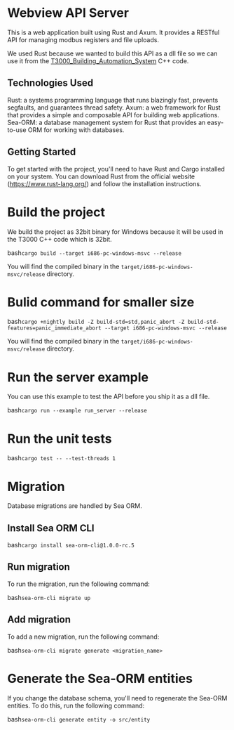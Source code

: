 # Webview API Server

This is a web application built using Rust and Axum. It provides a RESTful API for managing modbus registers and file uploads.

We used Rust because we wanted to build this API as a dll file so we can use it from the [T3000_Building_Automation_System](https://github.com/temcocontrols/T3000_Building_Automation_System) C++ code.

## Technologies Used

Rust: a systems programming language that runs blazingly fast, prevents segfaults, and guarantees thread safety.
Axum: a web framework for Rust that provides a simple and composable API for building web applications.
Sea-ORM: a database management system for Rust that provides an easy-to-use ORM for working with databases.

## Getting Started

To get started with the project, you'll need to have Rust and Cargo installed on your system. You can download Rust from the official website (https://www.rust-lang.org/) and follow the installation instructions.

# Build the project

We build the project as 32bit binary for Windows because it will be used in the T3000 C++ code which is 32bit.

bash`cargo build --target i686-pc-windows-msvc --release`

You will find the compiled binary in the `target/i686-pc-windows-msvc/release` directory.

# Bulid command for smaller size

bash`cargo +nightly build -Z build-std=std,panic_abort -Z build-std-features=panic_immediate_abort --target i686-pc-windows-msvc --release`

You will find the compiled binary in the `target/i686-pc-windows-msvc/release` directory.

# Run the server example

You can use this example to test the API before you ship it as a dll file.

bash`cargo run --example run_server --release`

# Run the unit tests

bash`cargo test -- --test-threads 1`

# Migration

Database migrations are handled by Sea ORM.

## Install Sea ORM CLI

bash`cargo install sea-orm-cli@1.0.0-rc.5`

## Run migration

To run the migration, run the following command:

bash`sea-orm-cli migrate up`

## Add migration

To add a new migration, run the following command:

bash`sea-orm-cli migrate generate <migration_name>`

# Generate the Sea-ORM entities

If you change the database schema, you'll need to regenerate the Sea-ORM entities. To do this, run the following command:

bash`sea-orm-cli generate entity -o src/entity`
